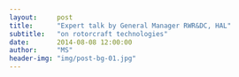 ```yaml
---
layout:     post
title:      "Expert talk by General Manager RWR&DC, HAL"
subtitle:   "on rotorcraft technologies"
date:       2014-08-08 12:00:00
author:     "MS"
header-img: "img/post-bg-01.jpg"
---
```


